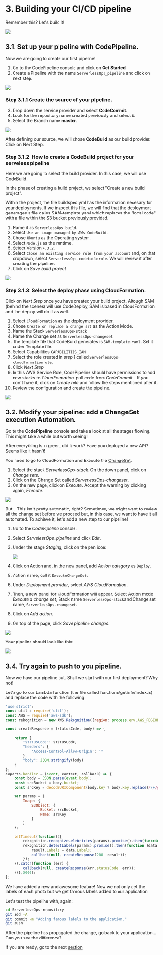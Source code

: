 # 3. Building your CI/CD pipeline

Remember this? Let's build it!

<img src="../images/diagrams/serverlessops-workshop-workflow.png" />

## 3.1. Set up your pipeline with CodePipeline.

Now we are going to create our first pipeline! 

1. Go to the CodePipeline console and click on **Get Started**
2. Create a Pipeline with the name ```ServerlessOps_pipeline``` and click on next step.

<img src="../images/codepipeline1.png" />

### Step 3.1.1 Create the source of your pipeline.

3. Drop down the service provider and select **CodeCommit**.
4. Look for the repository name created previously and select it.
5. Select the Branch name **master**.

<img src="../images/codepipeline2.png" />

After defining our source, we will chose **CodeBuild** as our build provider. Click on Next Step.

### Step 3.1.2: How to create a CodeBuild project for your serveless pipeline

Here we are going to select the build provider. In this case, we will use CodeBuild.

In the phase of creating a build project, we select "Create a new build project".

Within the project, the file buildspec.yml has the information necesary for your deployments. If we inspect this file, we will find that the deployment generages a file calles SAM-template.yaml which replaces the "local code" with a file within the S3 bucket previously provided.

1. Name it as ```ServerlessOps_build```.
2. Select ```Use an image managed by AWs CodeBuild```.
3. Chose ```Ubuntu``` as the Operating system.
4. Select ```Node.js``` as the runtime.
5. Select Version ```4.3.2```.
3. Select ```Chose an existing service role from your account``` and, on that dropdown, select ```ServerlessOps-codebuildrole```. We will review it after creating the pipeline.
4. Click on *Save build project*

<img src="../images/codepipeline3.png" />

### Step 3.1.3: Select the deploy phase using CloudFormation.

Click on *Next Step* once you have created your build project. Altough SAM (behind the scenes) will use CodeDeploy, SAM is based in CloudFormation and the deploy will do it as well.

1. Select ```CloudFormation``` as the deployment provider.
2. Chose ```Create or replace a change set``` as the Action Mode.
3. Name the Stack ```ServerlessOps-stack```
4. Name the Change set as ```ServerlessOps-changeset```
5. The template file that CodeBuild generates is ```SAM-template.yaml```. Set it under Template file.
6. Select Capabilities ```CAPABILITIES_IAM```
7. Select the role created in *step 1* called ```ServerlessOps-cloudformationrole```.
8. Click *Next Step*.
9. In this AWS Service Role, CodePipeline should have permissions to add new stacks to *CloudFormation*, pull code from *CodeCommit*... If you don't have it, click on *Create role* and follow the steps mentioned after it.
9. Review the configuration and create the pipeline.
<img src="../images/codepipeline4.png" />


## 3.2. Modify your pipeline: add a ChangeSet execution Automation.

Go to the **CodePipeline** console and take a look at all the stages flowing. This might take a while but worth seeing!

After everything is in green, did it work? Have you deployed a new API? Seems like it hasn't!

You need to go to CloudFormation and Execute the [ChangeSet](https://docs.aws.amazon.com/AWSCloudFormation/latest/UserGuide/using-cfn-updating-stacks-changesets.html).

1. Select the stack *ServerlessOps-stack*. On the down panel, click on *Change sets*. 
2. Click on the Change Set called *ServerlessOps-changeset*.
2. On the new page, click on *Execute*. Accept the warning by clicking again, *Execute*.

<img src="../images/cloudformation-execute.png" />

But... This isn't pretty automatic, right? Sometimes, we might want to review all the change set before we proceed but, in this case, we want to have it all automated. To achieve it, let's add a new step to our pipeline!

1. Go to the *CodePipeline* console.
2. Select *ServelessOps_pipeline* and click *Edit*.
3. Under the stage *Staging*, click on the pen icon:

	<img src="../images/codepipeline-staging-changeset.png" />
	
4. Click on Action and, in the new panel, add *Action category* as ```Deploy```.
5. Action name, call it ```ExecuteChangeSet```.
6. Under *Deployment provider*, select *AWS CloudFormation*.
7. Then, a new panel for CloudFormation will appear. Select Action mode *Execute a change set*, Stack name ```ServerlessOps-stack```and Change set name, ```ServerlessOps-changeset```.
8. Click on *Add action*.
9. On top of the page, click *Save pipeline changes*.


<img src="../images/codepipeline-staging-changeset-2.png" />

Your pipeline should look like this:

<img src="../images/codepipeline-staging-changeset-3.png" />



## 3.4. Try again to  push to you pipeline.

Now we have our pipeline out. Shall we start with our first deployment? Why not!

Let's go to our Lambda function (the file called functions/getinfo/index.js) and replace the code with the following:

```javascript
'use strict';
const util = require('util');
const AWS = require('aws-sdk');
const rekognition = new AWS.Rekognition({region: process.env.AWS_REGION});

const createResponse = (statusCode, body) => {
    
    return {
        "statusCode": statusCode,
        "headers": {
            'Access-Control-Allow-Origin': '*'
        },
        "body": JSON.stringify(body)
    }
};
exports.handler = (event, context, callback) => {
    const body = JSON.parse(event.body);
    const srcBucket = body.bucket;
    const srcKey = decodeURIComponent(body.key ? body.key.replace(/\+/g, " ") : null); 

    var params = {
        Image: {
            S3Object: {
                Bucket: srcBucket,
                Name: srcKey 
            }
        }
    };

    setTimeout(function(){
        rekognition.recognizeCelebrities(params).promise().then(function(result) {
        rekognition.detectLabels(params).promise().then(function (data){
            result.Labels = data.Labels;
            callback(null, createResponse(200, result));
        });
    }).catch(function (err) {
        callback(null, createResponse(err.statusCode, err));
    })},3000);    
};
```

We have added a new and awesome feature! Now we not only get the labels of each photo but we get famous labels added to our application.

Let's test the pipeline with, again:

````bash
cd ServerlessOps-repository
git add -A
git commit -m "Adding famous labels to the application."
git push
````

After the pipeline has propagated the change, go back to your application... Can you see the difference?

If you are ready, go to the next [section](../../documentation/4_operations_advanced_features)

